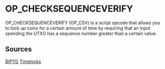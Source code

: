 # OP_CHECKSEQUENCEVERIFY

OP_CHECKSEQUENCEVERIFY (OP_CSV) is a script opcode that allows you to lock up coins for a certain amount of time by requiring that an input spending the UTXO has a sequence number greater than a certain value.

## Sources

[BIP112](https://github.com/bitcoin/bips/blob/master/bip-0112.mediawiki)
[Timelocks](https://medium.com/summa-technology/bitcoins-time-locks-27e0c362d7a1)